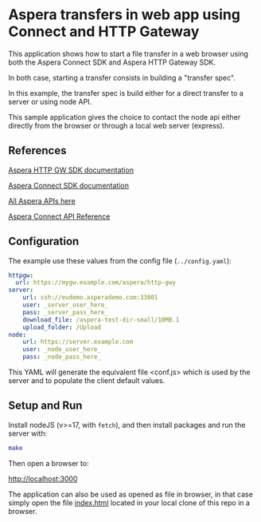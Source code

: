 # Aspera transfers in web app using Connect and HTTP Gateway

This application shows how to start a file transfer in a web browser using both the Aspera Connect SDK and Aspera HTTP Gateway SDK.

In both case, starting a transfer consists in building a "transfer spec".

In this example, the transfer spec is build either for a direct transfer to a server or using node API.

This sample application gives the choice to contact the node api either directly from the browser or through a local web server (express).

## References

[Aspera HTTP GW SDK documentation](https://developer.ibm.com/apis/catalog?search=%22aspera%20http%22)

[Aspera Connect SDK documentation](https://developer.ibm.com/apis/catalog?search=%22aspera%20connect%22)

[All Aspera APIs here](https://developer.ibm.com/apis/catalog?search=aspera)

[Aspera Connect API Reference](https://ibm.github.io/aspera-connect-sdk-js/)

## Configuration

The example use these values from the config file (`../config.yaml`):

```yaml
httpgw:
  url: https://mygw.example.com/aspera/http-gwy
server:
    url: ssh://eudemo.asperademo.com:33001
    user: _server_user_here_
    pass: _server_pass_here_
    download_file: /aspera-test-dir-small/10MB.1
    upload_folder: /Upload
node:
    url: https://server.example.com
    user: _node_user_here_
    pass: _node_pass_here_
```

This YAML will generate the equivalent file <conf.js> which is used by the server and to populate the client default values.

## Setup and Run

Install nodeJS (v>=17, with `fetch`), and then install packages and run the server with:

```bash
make
```

Then open a browser to:

<http://localhost:3000>

The application can also be used as opened as file in browser, in that case simply open the file [index.html](index.html) located in your local clone of this repo in a browser.
